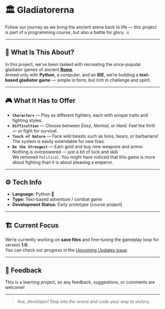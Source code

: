 # 🏛️ Gladiatorerna  

Follow our journey as we bring the ancient arena back to life — this project is part of a programming course, but also a battle for glory. ⚔️  

---

## 🧠 What Is This About?  

In this project, we’ve been tasked with recreating the once-popular gladiator games of ancient [**Rome**](https://sv.wikipedia.org/wiki/Rome).  
Armed only with **Python**, a computer, and an **IDE**, we’re building a **text-based gladiator game** — simple in form, but rich in challenge and spirit.  

---

## 🎮 What It Has to Offer  

- **`Characters`** — Play as different fighters, each with unique traits and fighting styles.  
- **`Difficulties`** — Choose between *Easy*, *Normal*, or *Hard*. Feel the thrill — or fight for survival.  
- **`Touch of Nature`** — Face wild beasts such as lions, bears, or barbarians! The system is easily extendable for new foes.   
- **`Be the Strongest`** — Earn gold and buy new weapons and armor. Nothing is overpowered — just a bit of luck and skill.  
We removed `Political`. You might have noticed that this game is more about fighting than it is about pleasing a emperor.

---

## ⚙️ Tech Info  

- **Language:** Python 🐍  
- **Type:** Text-based adventure / combat game  
- **Development Status:** Early prototype (course project)  

---

## 🏗️ Current Focus  

We’re currently working on **save files** and fine-tuning the gameplay loop for version **1.0**.  
You can check our progress in the [Upcoming Updates issue](https://github.com/neoostlundzetterberg-svg/Gladiatorerna/issues/1).

---

## 💬 Feedback  

This is a learning project, so any feedback, suggestions, or comments are welcome!  

---

> *Ave, developer! Step into the arena and code your way to victory.*  